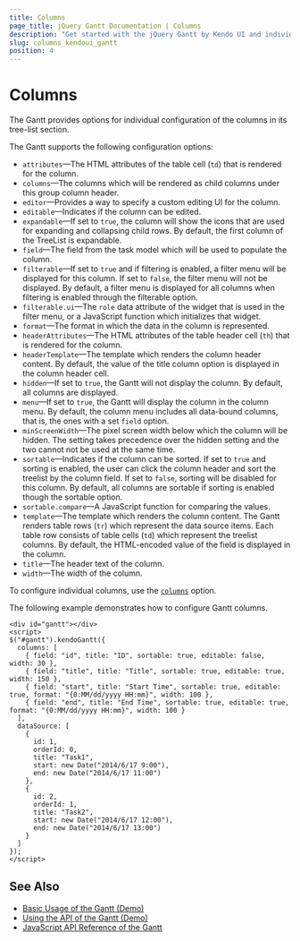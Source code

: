 ```yaml
---
title: Columns
page_title: jQuery Gantt Documentation | Columns
description: "Get started with the jQuery Gantt by Kendo UI and individually configure its columns."
slug: columns_kendoui_gantt
position: 4
---
```


# Columns

The Gantt provides options for individual configuration of the columns in its tree-list section.

The Gantt supports the following configuration options:

- `attributes`&mdash;The HTML attributes of the table cell (`td`) that is rendered for the column.
- `columns`&mdash;The columns which will be rendered as child columns under this group column header.
- `editor`&mdash;Provides a way to specify a custom editing UI for the column.
- `editable`&mdash;Indicates if the column can be edited.
- `expandable`&mdash;If set to `true`, the column will show the icons that are used for expanding and collapsing child rows. By default, the first column of the TreeList is expandable.
- `field`&mdash;The field from the task model which will be used to populate the column.
- `filterable`&mdash;If set to `true` and if filtering is enabled, a filter menu will be displayed for this column. If set to `false`, the filter menu will not be displayed. By default, a filter menu is displayed for all columns when filtering is enabled through the filterable option.
- `filterable.ui`&mdash;The `role` data attribute of the widget that is used in the filter menu, or a JavaScript function which initializes that widget.
- `format`&mdash;The format in which the data in the column is represented.
- `headerAttributes`&mdash;The HTML attributes of the table header cell (`th`) that is rendered for the column.
- `headerTemplate`&mdash;The template which renders the column header content. By default, the value of the title column option is displayed in the column header cell.
- `hidden`&mdash;If set to `true`, the Gantt will not display the column. By default, all columns are displayed.
- `menu`&mdash;If set to `true`, the Gantt will display the column in the column menu. By default, the column menu includes all data-bound columns, that is, the ones with a set `field` option.
- `minScreenWidth`&mdash;The pixel screen width below which the column will be hidden. The setting takes precedence over the hidden setting and the two cannot not be used at the same time.
- `sortable`&mdash;Indicates if the column can be sorted. If set to `true` and sorting is enabled, the user can click the column header and sort the treelist by the column field. If set to `false`, sorting will be disabled for this column. By default, all columns are sortable if sorting is enabled though the sortable option.
- `sortable.compare`&mdash;A JavaScript function for comparing the values.
- `template`&mdash;The template which renders the column content. The Gantt renders table rows (`tr`) which represent the data source items. Each table row consists of table cells (`td`) which represent the treelist columns. By default, the HTML-encoded value of the field is displayed in the column.
- `title`&mdash;The header text of the column.
- `width`&mdash;The width of the column.

To configure individual columns, use the [`columns`](/api/web/gantt#configuration-columns) option.

The following example demonstrates how to configure Gantt columns.

    <div id="gantt"></div>
    <script>      
    $("#gantt").kendoGantt({
      columns: [
        { field: "id", title: "ID", sortable: true, editable: false, width: 30 },
        { field: "title", title: "Title", sortable: true, editable: true, width: 150 },
        { field: "start", title: "Start Time", sortable: true, editable: true, format: "{0:MM/dd/yyyy HH:mm}", width: 100 },
        { field: "end", title: "End Time", sortable: true, editable: true, format: "{0:MM/dd/yyyy HH:mm}", width: 100 }
      ],
      dataSource: [
        {
          id: 1,
          orderId: 0,
          title: "Task1",
          start: new Date("2014/6/17 9:00"),
          end: new Date("2014/6/17 11:00")
        },
        {
          id: 2,
          orderId: 1,
          title: "Task2",
          start: new Date("2014/6/17 12:00"),
          end: new Date("2014/6/17 13:00")
        }
      ]
    });
    </script>

## See Also

* [Basic Usage of the Gantt (Demo)](https://demos.telerik.com/kendo-ui/gantt/index)
* [Using the API of the Gantt (Demo)](https://demos.telerik.com/kendo-ui/gantt/api)
* [JavaScript API Reference of the Gantt](/api/javascript/ui/gantt)
